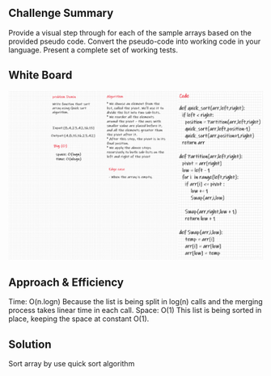 ## Challenge Summary
Provide a visual step through for each of the sample arrays based on the provided pseudo code.
Convert the pseudo-code into working code in your language.
Present a complete set of working tests.


## White Board
![quick_sort](quick_sort.png)




## Approach & Efficiency
Time: O(n.logn)
Because the list is being split in log(n) calls and the merging process takes linear time in each call.
Space: O(1)
This list is being sorted in place, keeping the space at constant O(1).

## Solution 
Sort array by use quick sort algorithm